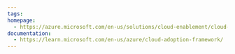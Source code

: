 ```yaml
---
tags: 
homepage:
  - https://azure.microsoft.com/en-us/solutions/cloud-enablement/cloud-adoption-framework/
documentation:
  - https://learn.microsoft.com/en-us/azure/cloud-adoption-framework/
---
```

